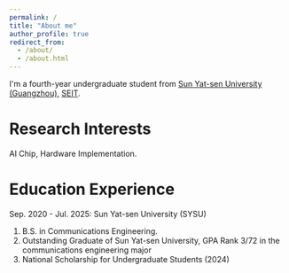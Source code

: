 ```yaml
---
permalink: /
title: "About me"
author_profile: true
redirect_from: 
  - /about/
  - /about.html
---
```


I'm a fourth-year undergraduate student from [Sun Yat-sen University (Guangzhou)](https://www.sysu.edu.cn/), [SEIT](https://seit.sysu.edu.cn/).

Research Interests
======
AI Chip, Hardware Implementation.

Education Experience
======
Sep. 2020 - Jul. 2025: Sun Yat-sen University (SYSU)
1. B.S. in Communications Engineering.
1. Outstanding Graduate of Sun Yat-sen University, GPA Rank 3/72 in the communications engineering major
1. National Scholarship for Undergraduate Students (2024)
